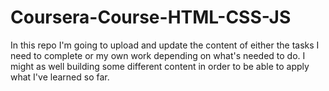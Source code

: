 # Coursera-Course-HTML-CSS-JS
In this repo I'm going to upload and update the content of either the tasks I need to complete or my own work depending on what's needed to do.
I might as well building some different content in order to be able to apply what I've learned so far. 
